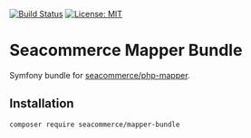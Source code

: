 [![Build Status](https://travis-ci.org/Seacommerce/php-mapper.svg?branch=master)](https://travis-ci.org/Seacommerce/php-mapper)
[![License: MIT](https://img.shields.io/badge/License-MIT-yellow.svg)](https://opensource.org/licenses/MIT)
# Seacommerce Mapper Bundle
Symfony bundle for [seacommerce/php-mapper](Seacommerce/php-mapper).

## Installation

```bash
composer require seacommerce/mapper-bundle
```